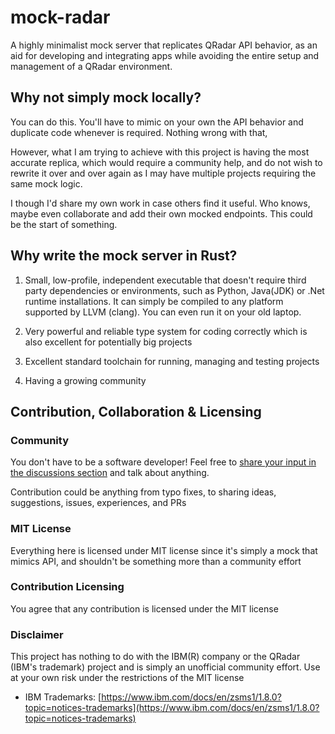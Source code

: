 # mock-radar

A highly minimalist mock server that replicates QRadar API behavior, as an aid for developing and integrating apps while avoiding the entire setup and management of a QRadar environment.

## Why not simply mock locally?

You can do this. You'll have to mimic on your own the API behavior and duplicate code whenever is required. Nothing wrong with that,

However, what I am trying to achieve with this project is having the most accurate replica, which would require a community help, and do not wish to rewrite it over and over again as I may have multiple projects requiring the same mock logic.

I though I'd share my own work in case others find it useful. Who knows, maybe even collaborate and add their own mocked endpoints. This could be the start of something.

## Why write the mock server in Rust?

1. Small, low-profile, independent executable that doesn't require third party dependencies or environments, such as Python, Java(JDK) or .Net runtime installations. It can simply be compiled to any platform supported by LLVM (clang). You can even run it on your old laptop.

2. Very powerful and reliable type system for coding correctly which is also excellent for potentially big projects

3. Excellent standard toolchain for running, managing and testing projects

4. Having a growing community

## Contribution, Collaboration & Licensing

### Community

You don't have to be a software developer! Feel free to [share your input in the discussions section](https://github.com/DK26/mock-radar/discussions/) and talk about anything.

Contribution could be anything from typo fixes, to sharing ideas, suggestions, issues, experiences, and PRs

### MIT License

Everything here is licensed under MIT license since it's simply a mock that mimics API, and shouldn't be something more than a community effort

### Contribution Licensing

You agree that any contribution is licensed under the MIT license

### Disclaimer

This project has nothing to do with the IBM(R) company or the QRadar (IBM's trademark) project and is simply an unofficial community effort. Use at your own risk under the restrictions of the MIT license

- IBM Trademarks: [https://www.ibm.com/docs/en/zsms1/1.8.0?topic=notices-trademarks](https://www.ibm.com/docs/en/zsms1/1.8.0?topic=notices-trademarks)  
